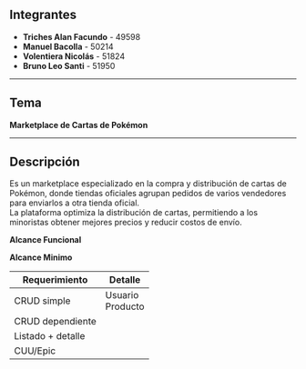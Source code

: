 ##  Integrantes

- **Triches Alan Facundo** - 49598  
- **Manuel Bacolla** - 50214  
- **Volentiera Nicolás** - 51824  
- **Bruno Leo Santi** - 51950

---

##  Tema

**Marketplace de Cartas de Pokémon**

---

##  Descripción

Es un marketplace especializado en la compra y distribución de cartas de Pokémon, donde tiendas oficiales agrupan pedidos de varios vendedores para enviarlos a otra tienda oficial.  
La plataforma optimiza la distribución de cartas, permitiendo a los minoristas obtener mejores precios y reducir costos de envío.

**Alcance Funcional**

**Alcance Minimo**

| Requerimiento         | Detalle               |
|-----------------------|------------------------|
| CRUD simple           |  Usuario <br> Producto                      |
| CRUD dependiente      |                        |
| Listado + detalle     |                        |
| CUU/Epic              |                        |

